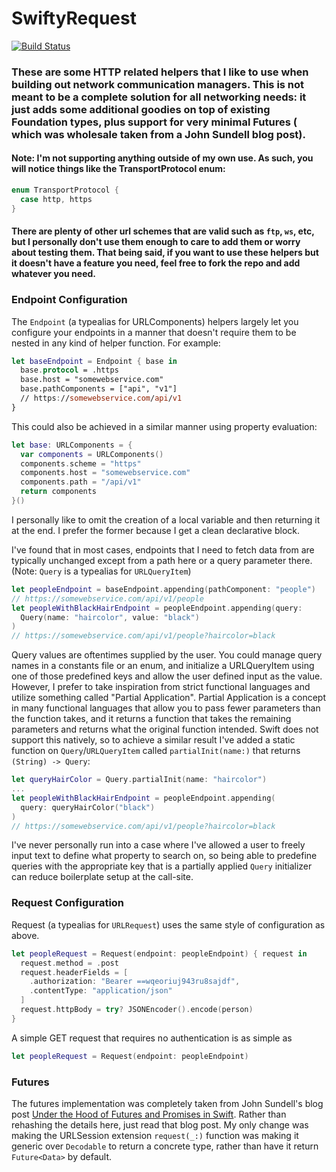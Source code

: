 # SwiftyRequest
[![Build Status](https://travis-ci.org/Steven0351/SwiftyRequest.svg?branch=master)](https://travis-ci.org/Steven0351/SwiftyRequest)
### These are some HTTP related helpers that I like to use when building out network communication managers. This is not meant to be a complete solution for all networking needs: it just adds some additional goodies on top of existing Foundation types, plus support for very minimal Futures ( which was wholesale taken from a John Sundell blog post).

#### Note: I'm not supporting anything outside of my own use. As such, you will notice things like the TransportProtocol enum:
```swift
enum TransportProtocol {
  case http, https
}
```
#### There are plenty of other url schemes that are valid such as `ftp`, `ws`, etc, but I personally don't use them enough to care to add them or worry about testing them. That being said, if you want to use these helpers but it doesn't have a feature you need, feel free to fork the repo and add whatever you need.

### Endpoint Configuration
The `Endpoint` (a typealias for URLComponents) helpers largely let you configure your endpoints in a manner that doesn't require them to be nested in any kind of helper function. For example:
```swift
let baseEndpoint = Endpoint { base in
  base.protocol = .https
  base.host = "somewebservice.com"
  base.pathComponents = ["api", "v1"]
  // https://somewebservice.com/api/v1
}
```
This could also be achieved in a similar manner using property evaluation:
```swift
let base: URLComponents = {
  var components = URLComponents()
  components.scheme = "https"
  components.host = "somewebservice.com"
  components.path = "/api/v1"
  return components
}()
```
I personally like to omit the creation of a local variable and then returning it at the end. I prefer the former because I get a clean declarative block.

I've found that in most cases, endpoints that I need to fetch data from are typically unchanged except from a path here or a query parameter there. (Note: `Query` is a typealias for `URLQueryItem`)
```swift
let peopleEndpoint = baseEndpoint.appending(pathComponent: "people")
// https://somewebservice.com/api/v1/people
let peopleWithBlackHairEndpoint = peopleEndpoint.appending(query:
  Query(name: "haircolor", value: "black")
)
// https://somewebservice.com/api/v1/people?haircolor=black
```
Query values are oftentimes supplied by the user. You could manage query names in a constants file or an enum, and initialize a URLQueryItem using one of those predefined keys and allow the user defined input as the value. However, I prefer to take inspiration from strict functional languages and utilize something called "Partial Application". Partial Application is a concept in many functional languages that allow you to pass fewer parameters than the function takes, and it returns a function that takes the remaining parameters and returns what the original function intended. Swift does not support this natively, so to achieve a similar result I've added a static function on `Query`/`URLQueryItem` called `partialInit(name:)` that returns `(String) -> Query`:
```swift
let queryHairColor = Query.partialInit(name: "haircolor")
...
let peopleWithBlackHairEndpoint = peopleEndpoint.appending(
  query: queryHairColor("black")
)
// https://somewebservice.com/api/v1/people?haircolor=black
```
I've never personally run into a case where I've allowed a user to freely input text to define what property to search on, so being able to predefine queries with the appropriate key that is a partially applied `Query` initializer can reduce boilerplate setup at the call-site.

### Request Configuration
Request (a typealias for `URLRequest`) uses the same style of configuration as above.
```swift
let peopleRequest = Request(endpoint: peopleEndpoint) { request in
  request.method = .post
  request.headerFields = [
    .authorization: "Bearer ==wqeoriuj943ru8sajdf",
    .contentType: "application/json"
  ]
  request.httpBody = try? JSONEncoder().encode(person)
}
```
A simple GET request that requires no authentication is as simple as
```swift
let peopleRequest = Request(endpoint: peopleEndpoint)
```

### Futures
The futures implementation was completely taken from John Sundell's blog post [Under the Hood of Futures and Promises in Swift](https://www.swiftbysundell.com/posts/under-the-hood-of-futures-and-promises-in-swift). Rather than rehashing the details here, just read that blog post. My only change was making the URLSession extension `request(_:)` function was making it generic over `Decodable` to return a concrete type, rather than have it return `Future<Data>` by default.
